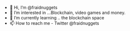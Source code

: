 - 👋 Hi, I’m @fraidnuggets
- 👀 I’m interested in ...Blockchain, video games and money.
- 🌱 I’m currently learning .. the blockchain space
- 📫 How to reach me - Twitter @fraidnuggets

<!---
fraidnuggets/fraidnuggets is a ✨ special ✨ repository because its `README.md` (this file) appears on your GitHub profile.
You can click the Preview link to take a look at your changes.
--->
